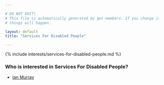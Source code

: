 ```yaml
---

# DO NOT EDIT!
# This file is automatically generated by get-members. If you change it, bad
# things will happen.

layout: default
title: "Services For Disabled People"

---
```


{% include interests/services-for-disabled-people.md %}

### Who is interested in Services For Disabled People?


* [Ian Murray](members/ian-murray.html)
